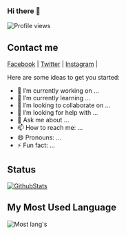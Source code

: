 ### Hi there 👋
![Profile views](https://komarev.com/ghpvc/?username=Harryelric&color=brightgreen)

## Contact me

[Facebook](https://facebook.com/membuatwebsitepalsu.go.id) | [Twitter](https://twitter.com/dj_dzaky) | [Instagram](https://instagram.com/dzakychanxd) |  

Here are some ideas to get you started:

- 🔭 I’m currently working on ...
- 🌱 I’m currently learning ...
- 👯 I’m looking to collaborate on ...
- 🤔 I’m looking for help with ...
- 💬 Ask me about ...
- 📫 How to reach me: ...
- 😄 Pronouns: ...
- ⚡ Fun fact: ...

## Status

[![GithubStats](https://github-readme-stats.vercel.app/api?username=Harryelric&show_icons=true)](https://github.com/Harryelric)

## My Most Used Language

![Most lang's](https://github-readme-stats.vercel.app/api/top-langs/?username=Harryelric&langs_count=6&layout=compact)
